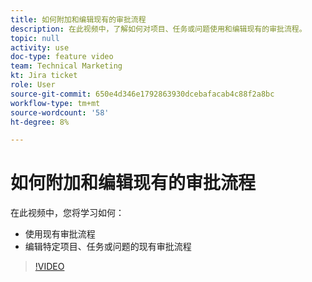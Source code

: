 ```yaml
---
title: 如何附加和编辑现有的审批流程
description: 在此视频中，了解如何对项目、任务或问题使用和编辑现有的审批流程。
topic: null
activity: use
doc-type: feature video
team: Technical Marketing
kt: Jira ticket
role: User
source-git-commit: 650e4d346e1792863930dcebafacab4c88f2a8bc
workflow-type: tm+mt
source-wordcount: '58'
ht-degree: 8%

---
```


# 如何附加和编辑现有的审批流程

在此视频中，您将学习如何：

* 使用现有审批流程
* 编辑特定项目、任务或问题的现有审批流程

>[!VIDEO](https://video.tv.adobe.com/v/335226/?quality=12&learn=on)
